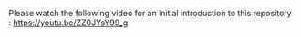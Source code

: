 Please watch the following video for an initial introduction to this repository : https://youtu.be/ZZ0JYsY99_g
